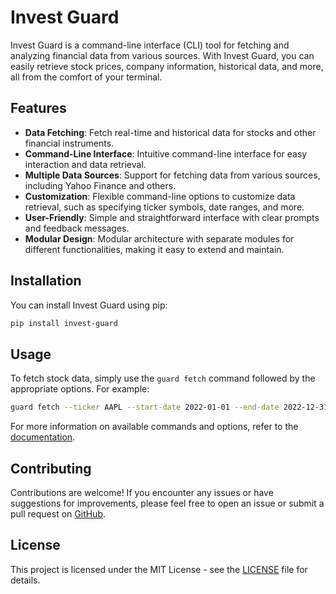 # Invest Guard

Invest Guard is a command-line interface (CLI) tool for fetching and analyzing financial data from various sources. With Invest Guard, you can easily retrieve stock prices, company information, historical data, and more, all from the comfort of your terminal.

## Features

- **Data Fetching**: Fetch real-time and historical data for stocks and other financial instruments.
- **Command-Line Interface**: Intuitive command-line interface for easy interaction and data retrieval.
- **Multiple Data Sources**: Support for fetching data from various sources, including Yahoo Finance and others.
- **Customization**: Flexible command-line options to customize data retrieval, such as specifying ticker symbols, date ranges, and more.
- **User-Friendly**: Simple and straightforward interface with clear prompts and feedback messages.
- **Modular Design**: Modular architecture with separate modules for different functionalities, making it easy to extend and maintain.

## Installation

You can install Invest Guard using pip:

```bash
pip install invest-guard
```

## Usage

To fetch stock data, simply use the `guard fetch` command followed by the appropriate options. For example:

```bash
guard fetch --ticker AAPL --start-date 2022-01-01 --end-date 2022-12-31
```

For more information on available commands and options, refer to the [documentation](https://github.com/Work-With-Phoenix/invest-guard).

## Contributing

Contributions are welcome! If you encounter any issues or have suggestions for improvements, please feel free to open an issue or submit a pull request on [GitHub](https://github.com/Work-With-Phoenix/invest-guard).

## License

This project is licensed under the MIT License - see the [LICENSE](LICENSE) file for details.
